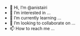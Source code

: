 - 👋 Hi, I’m @anistairi
- 👀 I’m interested in ...
- 🌱 I’m currently learning ...
- 💞️ I’m looking to collaborate on ...
- 📫 How to reach me ...

<!---
anistairi/anistairi is a ✨ special ✨ repository because its `README.md` (this file) appears on your GitHub profile.
You can click the Preview link to take a look at your changes.
--->

